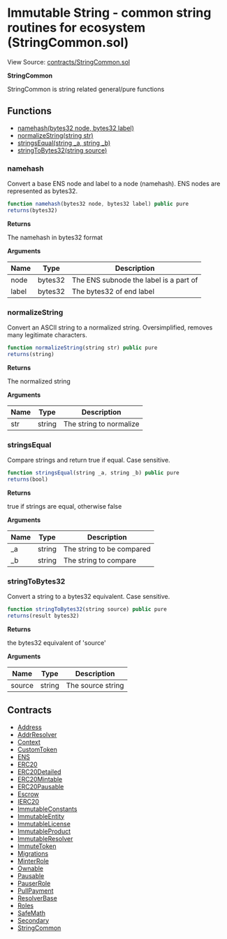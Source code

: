 # Immutable String - common string routines for ecosystem (StringCommon.sol)

View Source: [contracts/StringCommon.sol](../contracts/StringCommon.sol)

**StringCommon**

StringCommon is string related general/pure functions

## Functions

- [namehash(bytes32 node, bytes32 label)](#namehash)
- [normalizeString(string str)](#normalizestring)
- [stringsEqual(string _a, string _b)](#stringsequal)
- [stringToBytes32(string source)](#stringtobytes32)

### namehash

Convert a base ENS node and label to a node (namehash).
 ENS nodes are represented as bytes32.

```js
function namehash(bytes32 node, bytes32 label) public pure
returns(bytes32)
```

**Returns**

The namehash in bytes32 format

**Arguments**

| Name        | Type           | Description  |
| ------------- |------------- | -----|
| node | bytes32 | The ENS subnode the label is a part of | 
| label | bytes32 | The bytes32 of end label | 

### normalizeString

Convert an ASCII string to a normalized string.
 Oversimplified, removes many legitimate characters.

```js
function normalizeString(string str) public pure
returns(string)
```

**Returns**

The normalized string

**Arguments**

| Name        | Type           | Description  |
| ------------- |------------- | -----|
| str | string | The string to normalize | 

### stringsEqual

Compare strings and return true if equal.
 Case sensitive.

```js
function stringsEqual(string _a, string _b) public pure
returns(bool)
```

**Returns**

true if strings are equal, otherwise false

**Arguments**

| Name        | Type           | Description  |
| ------------- |------------- | -----|
| _a | string | The string to be compared | 
| _b | string | The string to compare | 

### stringToBytes32

Convert a string to a bytes32 equivalent.
 Case sensitive.

```js
function stringToBytes32(string source) public pure
returns(result bytes32)
```

**Returns**

the bytes32 equivalent of 'source'

**Arguments**

| Name        | Type           | Description  |
| ------------- |------------- | -----|
| source | string | The source string | 

## Contracts

* [Address](Address.md)
* [AddrResolver](AddrResolver.md)
* [Context](Context.md)
* [CustomToken](CustomToken.md)
* [ENS](ENS.md)
* [ERC20](ERC20.md)
* [ERC20Detailed](ERC20Detailed.md)
* [ERC20Mintable](ERC20Mintable.md)
* [ERC20Pausable](ERC20Pausable.md)
* [Escrow](Escrow.md)
* [IERC20](IERC20.md)
* [ImmutableConstants](ImmutableConstants.md)
* [ImmutableEntity](ImmutableEntity.md)
* [ImmutableLicense](ImmutableLicense.md)
* [ImmutableProduct](ImmutableProduct.md)
* [ImmutableResolver](ImmutableResolver.md)
* [ImmuteToken](ImmuteToken.md)
* [Migrations](Migrations.md)
* [MinterRole](MinterRole.md)
* [Ownable](Ownable.md)
* [Pausable](Pausable.md)
* [PauserRole](PauserRole.md)
* [PullPayment](PullPayment.md)
* [ResolverBase](ResolverBase.md)
* [Roles](Roles.md)
* [SafeMath](SafeMath.md)
* [Secondary](Secondary.md)
* [StringCommon](StringCommon.md)
